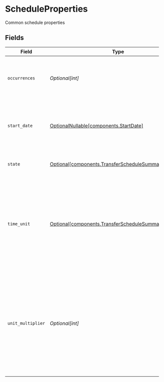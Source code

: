 # ScheduleProperties

Common schedule properties


## Fields

| Field                                                                                                                                                                           | Type                                                                                                                                                                            | Required                                                                                                                                                                        | Description                                                                                                                                                                     | Example                                                                                                                                                                         |
| ------------------------------------------------------------------------------------------------------------------------------------------------------------------------------- | ------------------------------------------------------------------------------------------------------------------------------------------------------------------------------- | ------------------------------------------------------------------------------------------------------------------------------------------------------------------------------- | ------------------------------------------------------------------------------------------------------------------------------------------------------------------------------- | ------------------------------------------------------------------------------------------------------------------------------------------------------------------------------- |
| `occurrences`                                                                                                                                                                   | *Optional[int]*                                                                                                                                                                 | :heavy_minus_sign:                                                                                                                                                              | The number of occurrences (empty or 0 indicates unlimited occurrences)                                                                                                          | 12                                                                                                                                                                              |
| `start_date`                                                                                                                                                                    | [OptionalNullable[components.StartDate]](../../models/components/startdate.md)                                                                                                  | :heavy_minus_sign:                                                                                                                                                              | The schedule start date                                                                                                                                                         | {<br/>"day": "1",<br/>"month": "1",<br/>"year": "2024"<br/>}                                                                                                                    |
| `state`                                                                                                                                                                         | [Optional[components.TransferScheduleSummaryState]](../../models/components/transferschedulesummarystate.md)                                                                    | :heavy_minus_sign:                                                                                                                                                              | The state of the represented schedule                                                                                                                                           | ACTIVE                                                                                                                                                                          |
| `time_unit`                                                                                                                                                                     | [Optional[components.TransferScheduleSummaryTimeUnit]](../../models/components/transferschedulesummarytimeunit.md)                                                              | :heavy_minus_sign:                                                                                                                                                              | The time unit used to calculate the interval between transfers. The time period between transfers in a scheduled series is the unit of time times the multiplier                | MONTH                                                                                                                                                                           |
| `unit_multiplier`                                                                                                                                                               | *Optional[int]*                                                                                                                                                                 | :heavy_minus_sign:                                                                                                                                                              | The multiplier used to determine the length of the interval between transfers. The time period between transfers in a scheduled series is the unit of time times the multiplier | 1                                                                                                                                                                               |